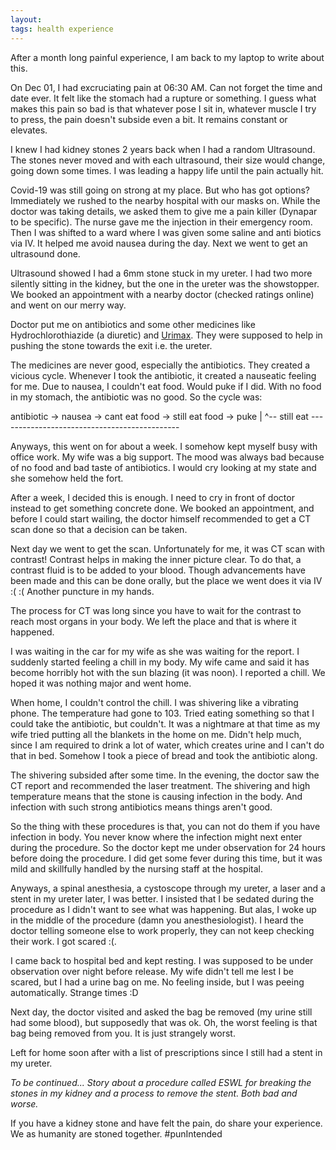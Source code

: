 ```yaml
---
layout:
tags: health experience 
---
```


After a month long painful experience, I am back to my laptop to write about this.

On Dec 01, I had excruciating pain at 06:30 AM. Can not forget the time and date ever. It felt like the stomach had a rupture or something. I guess what makes this pain so bad is that whatever pose I sit in, whatever muscle I try to press, the pain doesn't subside even a bit. It remains constant or elevates.

I knew I had kidney stones 2 years back when I had a random Ultrasound. The stones never moved and with each ultrasound, their size would change, going down some times. I was leading a happy life until the pain actually hit.

Covid-19 was still going on strong at my place. But who has got options? Immediately we rushed to the nearby hospital with our masks on. While the doctor was taking details, we asked them to give me a pain killer (Dynapar to be specific). The nurse gave me the injection in their emergency room. Then I was shifted to a ward where I was given some saline and anti biotics via IV. It helped me avoid nausea during the day. Next we went to get an ultrasound done.

Ultrasound showed I had a 6mm stone stuck in my ureter. I had two more silently sitting in the kidney, but the one in the ureter was the showstopper. We booked an appointment with a nearby doctor (checked ratings online) and went on our merry way.

Doctor put me on antibiotics and some other medicines like Hydrochlorothiazide (a diuretic) and [Urimax](https://pharmeasy.in/online-medicine-order/urimax-0-4-cap-20-s-211538). They were supposed to help in pushing the stone towards the exit i.e. the ureter.

The medicines are never good, especially the antibiotics. They created a vicious cycle. Whenever I took the antibiotic, it created a nauseatic feeling for me. Due to nausea, I couldn't eat food. Would puke if I did. With no food in my stomach, the antibiotic was no good. So the cycle was:

antibiotic -> nausea -> cant eat food -> still eat food -> puke |
     ^-- still eat ---------------------------------------------

Anyways, this went on for about a week. I somehow kept myself busy with office work. My wife was a big support. The mood was always bad because of no food and bad taste of antibiotics. I would cry looking at my state and she somehow held the fort.

After a week, I decided this is enough. I need to cry in front of doctor instead to get something concrete done. We booked an appointment, and before I could start wailing, the doctor himself recommended to get a CT scan done so that a decision can be taken.

Next day we went to get the scan. Unfortunately for me, it was CT scan with contrast! Contrast helps in making the inner picture clear. To do that, a contrast fluid is to be added to your blood. Though advancements have been made and this can be done orally, but the place we went does it via IV :( :(
Another puncture in my hands.

The process for CT was long since you have to wait for the contrast to reach most organs in your body. We left the place and that is where it happened.

I was waiting in the car for my wife as she was waiting for the report. I suddenly started feeling a chill in my body. My wife came and said it has become horribly hot with the sun blazing (it was noon). I reported a chill. We hoped it was nothing major and went home.

When home, I couldn't control the chill. I was shivering like a vibrating phone. The temperature had gone to 103. Tried eating something so that I could take the antibiotic, but couldn't. It was a nightmare at that time as my wife tried putting all the blankets in the home on me. Didn't help much, since I am required to drink a lot of water, which creates urine and I can't do that in bed. Somehow I took a piece of bread and took the antibiotic along.

The shivering subsided after some time. In the evening, the doctor saw the CT report and recommended the laser treatment. The shivering and high temperature means that the stone is causing infection in the body. And infection with such strong antibiotics means things aren't good.

So the thing with these procedures is that, you can not do them if you have infection in body. You never know where the infection might next enter during the procedure. So the doctor kept me under observation for 24 hours before doing the procedure. I did get some fever during this time, but it was mild and skillfully handled by the nursing staff at the hospital.

Anyways, a spinal anesthesia, a cystoscope through my ureter, a laser and a stent in my ureter later, I was better. I insisted that I be sedated during the procedure as I didn't want to see what was happening. But alas, I woke up in the middle of the procedure (damn you anesthesiologist). I heard the doctor telling someone else to work properly, they can not keep checking their work. I got scared :(.

I came back to hospital bed and kept resting. I was supposed to be under observation over night before release. My wife didn't tell me lest I be scared, but I had a urine bag on me. No feeling inside, but I was peeing automatically. Strange times :D

Next day, the doctor visited and asked the bag be removed (my urine still had some blood), but supposedly that was ok. Oh, the worst feeling is that bag being removed from you. It is just strangely worst.

Left for home soon after with a list of prescriptions since I still had a stent in my ureter.

*To be continued...*
*Story about a procedure called ESWL for breaking the stones in my kidney and a process to remove the stent. Both bad and worse.*

If you have a kidney stone and have felt the pain, do share your experience. We as humanity are stoned together. #punIntended